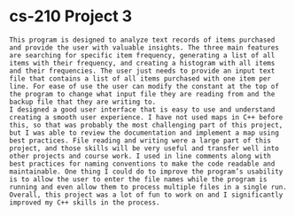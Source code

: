 # cs-210 Project 3

	This program is designed to analyze text records of items purchased and provide the user with valuable insights. The three main features are searching for specific item frequency, generating a list of all items with their frequency, and creating a histogram with all items and their frequencies. The user just needs to provide an input text file that contains a list of all items purchased with one item per line. For ease of use the user can modify the constant at the top of the program to change what input file they are reading from and the backup file that they are writing to.
	I designed a good user interface that is easy to use and understand creating a smooth user experience. I have not used maps in C++ before this, so that was probably the most challenging part of this project, but I was able to review the documentation and implement a map using best practices. File reading and writing were a large part of this project, and those skills will be very useful and transfer well into other projects and course work. I used in line comments along with best practices for naming conventions to make the code readable and maintainable. One thing I could do to improve the program’s usability is to allow the user to enter the file names while the program is running and even allow them to process multiple files in a single run. Overall, this project was a lot of fun to work on and I significantly improved my C++ skills in the process.
